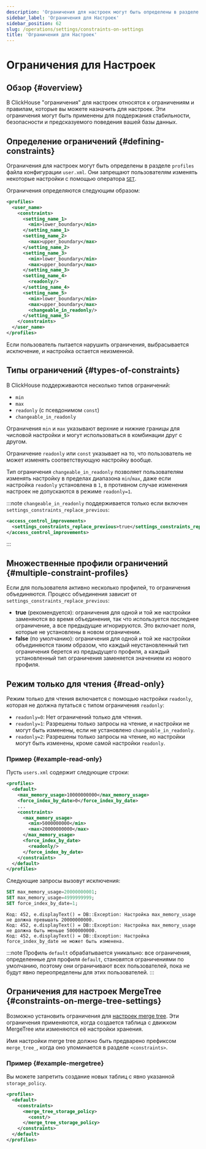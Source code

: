 ```yaml
---
description: 'Ограничения для настроек могут быть определены в разделе `profiles` файла конфигурации `user.xml` и запрещают пользователям изменять некоторые настройки с помощью запроса `SET`.'
sidebar_label: 'Ограничения для Настроек'
sidebar_position: 62
slug: /operations/settings/constraints-on-settings
title: 'Ограничения для Настроек'
---
```



# Ограничения для Настроек

## Обзор {#overview}

В ClickHouse "ограничения" для настроек относятся к ограничениям и правилам, которые вы можете назначить для настроек. Эти ограничения могут быть применены для поддержания стабильности, безопасности и предсказуемого поведения вашей базы данных.

## Определение ограничений {#defining-constraints}

Ограничения для настроек могут быть определены в разделе `profiles` файла конфигурации `user.xml`. Они запрещают пользователям изменять некоторые настройки с помощью оператора 
[`SET`](/sql-reference/statements/set).

Ограничения определяются следующим образом:

```xml
<profiles>
  <user_name>
    <constraints>
      <setting_name_1>
        <min>lower_boundary</min>
      </setting_name_1>
      <setting_name_2>
        <max>upper_boundary</max>
      </setting_name_2>
      <setting_name_3>
        <min>lower_boundary</min>
        <max>upper_boundary</max>
      </setting_name_3>
      <setting_name_4>
        <readonly/>
      </setting_name_4>
      <setting_name_5>
        <min>lower_boundary</min>
        <max>upper_boundary</max>
        <changeable_in_readonly/>
      </setting_name_5>
    </constraints>
  </user_name>
</profiles>
```

Если пользователь пытается нарушить ограничения, выбрасывается исключение, и настройка остается неизменной.

## Типы ограничений {#types-of-constraints}

В ClickHouse поддерживаются несколько типов ограничений:
- `min`
- `max`
- `readonly` (с псевдонимом `const`)
- `changeable_in_readonly`

Ограничения `min` и `max` указывают верхние и нижние границы для числовой настройки и могут использоваться в комбинации друг с другом.

Ограничение `readonly` или `const` указывает на то, что пользователь не может изменять соответствующую настройку вообще.

Тип ограничения `changeable_in_readonly` позволяет пользователям изменять настройку в пределах диапазона `min`/`max`, даже если настройка `readonly` установлена в `1`, в противном случае изменения настроек не допускаются в режиме `readonly=1`.

:::note
`changeable_in_readonly` поддерживается только если включен `settings_constraints_replace_previous`:

```xml
<access_control_improvements>
  <settings_constraints_replace_previous>true</settings_constraints_replace_previous>
</access_control_improvements>
```
:::

## Множественные профили ограничений {#multiple-constraint-profiles}

Если для пользователя активно несколько профилей, то ограничения объединяются. Процесс объединения зависит от `settings_constraints_replace_previous`:
- **true** (рекомендуется): ограничения для одной и той же настройки заменяются во время объединения, так что используется последнее ограничение, а все предыдущие игнорируются. Это включает поля, которые не установлены в новом ограничении.
- **false** (по умолчанию): ограничения для одной и той же настройки объединяются таким образом, что каждый неустановленный тип ограничения берется из предыдущего профиля, а каждый установленный тип ограничения заменяется значением из нового профиля.

## Режим только для чтения {#read-only}

Режим только для чтения включается с помощью настройки `readonly`, которая не должна путаться с типом ограничения `readonly`:
- `readonly=0`: Нет ограничений только для чтения.
- `readonly=1`: Разрешены только запросы на чтение, и настройки не могут быть изменены, если не установлено `changeable_in_readonly`.
- `readonly=2`: Разрешены только запросы на чтение, но настройки могут быть изменены, кроме самой настройки `readonly`.

### Пример {#example-read-only}

Пусть `users.xml` содержит следующие строки:

```xml
<profiles>
  <default>
    <max_memory_usage>10000000000</max_memory_usage>
    <force_index_by_date>0</force_index_by_date>
    ...
    <constraints>
      <max_memory_usage>
        <min>5000000000</min>
        <max>20000000000</max>
      </max_memory_usage>
      <force_index_by_date>
        <readonly/>
      </force_index_by_date>
    </constraints>
  </default>
</profiles>
```

Следующие запросы вызовут исключения:

```sql
SET max_memory_usage=20000000001;
SET max_memory_usage=4999999999;
SET force_index_by_date=1;
```

```text
Код: 452, e.displayText() = DB::Exception: Настройка max_memory_usage не должна превышать 20000000000.
Код: 452, e.displayText() = DB::Exception: Настройка max_memory_usage не должна быть меньше 5000000000.
Код: 452, e.displayText() = DB::Exception: Настройка force_index_by_date не может быть изменена.
```

:::note
Профиль `default` обрабатывается уникально: все ограничения, определенные для профиля `default`, становятся ограничениями по умолчанию, поэтому они ограничивают всех пользователей, пока не будут явно переопределены для этих пользователей.
:::

## Ограничения для настроек MergeTree {#constraints-on-merge-tree-settings}

Возможно установить ограничения для [настроек merge tree](merge-tree-settings.md). Эти ограничения применяются, когда создается таблица с движком MergeTree или изменяются её настройки хранения.

Имя настройки merge tree должно быть предварено префиксом `merge_tree_`, когда оно упоминается в разделе `<constraints>`.

### Пример {#example-mergetree}

Вы можете запретить создание новых таблиц с явно указанной `storage_policy`.

```xml
<profiles>
  <default>
    <constraints>
      <merge_tree_storage_policy>
        <const/>
      </merge_tree_storage_policy>
    </constraints>
  </default>
</profiles>
```
